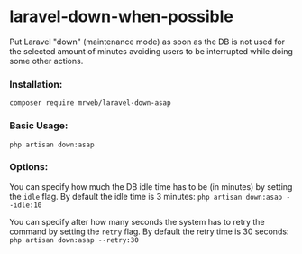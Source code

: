 # laravel-down-when-possible

Put Laravel "down" (maintenance mode) as soon as the DB is not used for the selected amount of minutes avoiding users to be interrupted while doing some other actions.

### Installation:

`composer require mrweb/laravel-down-asap`

### Basic Usage:

`php artisan down:asap`

### Options:

You can specify how much the DB idle time has to be (in minutes) by setting the `idle` flag. By default the idle time is 3 minutes: `php artisan down:asap --idle:10`

You can specify after how many seconds the system has to retry the command by setting the `retry` flag. By default the retry time is 30 seconds: `php artisan down:asap --retry:30`

